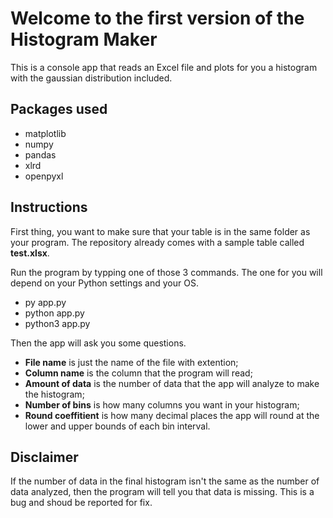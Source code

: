 # Welcome to the first version of the Histogram Maker

This is a console app that reads an Excel file and plots for you a histogram with the gaussian distribution included. 

## Packages used

* matplotlib
* numpy
* pandas
* xlrd
* openpyxl

## Instructions

First thing, you want to make sure that your table is in the same folder as your program. The repository already comes with a sample table called **test.xlsx**.

Run the program by typping one of those 3 commands. The one for you will depend on your Python settings and your OS.

* py app.py
* python app.py
* python3 app.py

Then the app will ask you some questions. 

* **File name** is just the name of the file with extention;
* **Column name** is the column that the program will read;
* **Amount of data** is the number of data that the app will analyze to make the histogram;
* **Number of bins** is how many columns you want in your histogram;
* **Round coeffitient** is how many decimal places the app will round at the lower and upper bounds of each bin interval.

## Disclaimer

If the number of data in the final histogram isn't the same as the number of data analyzed, then the program will tell you that data is missing. This is a bug and shoud be reported for fix.